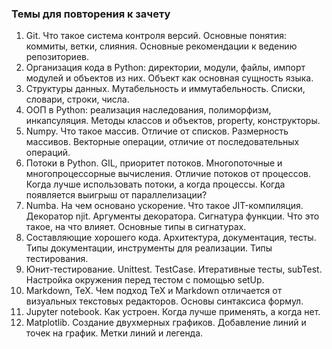 ### Темы для повторения к зачету
1. Git. Что такое система контроля версий. Основные понятия: коммиты, ветки, слияния. Основные рекомендации к ведению репозиториев.
2. Организация кода в Python: директории, модули, файлы, импорт модулей и объектов из них. Объект как основная сущность языка.
3. Структуры данных. Мутабельность и иммутабельность. Списки, словари, строки, числа.
4. ООП в Python: реализация наследования, полиморфизм, инкапсуляция. Методы классов и объектов, property, конструкторы.
5. Numpy. Что такое массив. Отличие от списков. Размерность массивов. Векторные операции, отличие от последовательных операций. 
6. Потоки в Python. GIL, приоритет потоков. Многопоточные и многопроцессорные вычисления. Отличие потоков от процессов. Когда лучше использовать потоки, а когда процессы. Когда появляется выигрыш от параллелизации?
7. Numba. На чем основано ускорение. Что такое JIT-компиляция. Декоратор njit. Аргументы декоратора. Сигнатура функции. Что это такое, на что влияет. Основные типы в сигнатурах.
8. Составляющие хорошего кода. Архитектура, документация, тесты. Типы документации, инструменты для реализации. Типы тестирования.
9. Юнит-тестирование. Unittest. TestCase. Итеративные тесты, subTest. Настройка окружения перед тестом с помощью setUp.
10. Markdown, TeX. Чем подход TeX и Markdown отличается от визуальных текстовых редакторов. Основы синтаксиса формул.
11. Jupyter notebook. Как устроен. Когда лучше применять, а когда нет.
12. Matplotlib. Создание двухмерных графиков. Добавление линий и точек на график. Метки линий и легенда.
